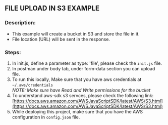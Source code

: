 ## FILE UPLOAD IN S3 EXAMPLE

### Description:
- This example will create  a bucket in S3 and store the file in it.
- File location (URL) will be sent in the response.

### Steps:
1. In init.js, define a parameter as type: 'file', please check the ```init.js``` file.
2. In postman under body tab, under form-data section you can upload file.
3. To run this locally, Make sure that you have aws credentials at ```~/.aws/credentials```\
*NOTE: Make sure have Read and Write permissions for the bucket*
4. To understand aws-sdk s3 servces, please check the following link: 
[https://docs.aws.amazon.com/AWSJavaScriptSDK/latest/AWS/S3.html](https://docs.aws.amazon.com/AWSJavaScriptSDK/latest/AWS/S3.html)
5. While deploying this project, make sure that you have the AWS configuration in ```config.json``` file.
